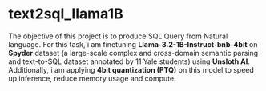 # text2sql_llama1B

The objective of this project is to produce SQL Query from Natural language.
For this task, i am finetuning __Llama-3.2-1B-Instruct-bnb-4bit__
on __Spyder__ dataset (a large-scale complex and cross-domain semantic parsing and text-to-SQL dataset annotated by 11 Yale students)
using __Unsloth AI__.
Additionally, i am applying __4bit quantization (PTQ)__ on this model to speed up inference, reduce memory usage and compute.
